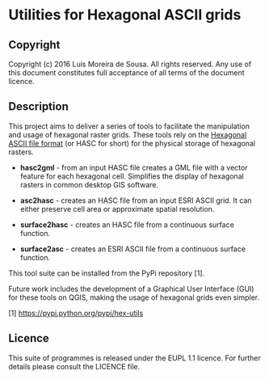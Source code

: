 Utilities for Hexagonal ASCII grids
===============================================================================


Copyright
-------------------------------------------------------------------------------

Copyright (c) 2016 Luís Moreira de Sousa. All rights reserved. 
Any use of this document constitutes full acceptance of all terms of the 
document licence.

Description
-------------------------------------------------------------------------------



This project aims to deliver a series of tools to facilitate the manipulation 
and usage of hexagonal raster grids. These tools rely on the 
[Hexagonal ASCII file format](https://github.com/ldesousa/HexAsciiBNF) 
(or HASC for short) for the physical storage of hexagonal rasters.

 - **hasc2gml** - from an input HASC file creates a GML file with a vector feature for each hexagonal cell. Simplifies the display of hexagonal rasters in common desktop GIS software.
 
 - **asc2hasc** - creates an HASC file from an input ESRI ASCII grid. It can either preserve cell area or approximate spatial resolution.
 
 - **surface2hasc** - creates an HASC file from a continuous surface function.
 
 - **surface2asc** - creates an ESRI ASCII file from a continuous surface function.
 
This tool suite can be installed from the PyPi repository [1].

Future work includes the development of a Graphical User Interface (GUI) for 
these tools on QGIS, making the usage of hexagonal grids even simpler.

[1] https://pypi.python.org/pypi/hex-utils

Licence
-------------------------------------------------------------------------------

This suite of programmes is released under the EUPL 1.1 licence. For further 
details please consult the LICENCE file.
